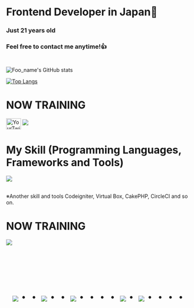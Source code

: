# Frontend Developer in Japan👋
### Just 21 years old 
### Feel free to contact me anytime!👍
#
![Foo_name's GitHub stats](https://github-readme-stats.vercel.app/api?username=Shoki151515&show_icons=true&theme=vue-dark)


[![Top Langs](https://github-readme-stats.vercel.app/api/top-langs/?username=Shoki151515&layout=compact&theme=vue-dark)](https://github.com/anuraghazra/github-readme-stats)




# NOW TRAINING

<p align="left">
  <a href="https://twitter.com/Iwashita_shoga" target="blank"><img align="center" src="https://raw.githubusercontent.com/rahuldkjain/github-profile-readme-generator/master/src/images/icons/Social/twitter.svg" alt="YourTwitterUsername" height="30" width="40" /></a>
  <a href="mailto:shoki15151003@gmail.com"><img src="https://img.shields.io/badge/Gmail-d14836?style=flat-square&logo=Gmail&logoColor=white&link=mailto:iwashitashoki@gmail.com"/></a>
</p>




# My Skill (Programming Languages, Frameworks and Tools)

<img src="https://skillicons.dev/icons?i=html,css,js,typescript,firebase,react,vue,next,sqlite,mysql,github,vscode,docker,laravel,cakephp,discord,php,gutlab,jquery,aws,vite" /> <br /><br />

  ※Another skill and tools
  Codeigniter, Virtual Box, CakePHP, CircleCI and so on.
  
# NOW TRAINING

<img src="https://skillicons.dev/icons?i=react,next,typescript,mysql,laravel,docker,vscode,github" /> <br /><br />


<!-- --------------------------------- :) ---------------------------------- -->

<br><br><br>

<div align="center">
    <h1>
        <img src="https://user-images.githubusercontent.com/44926913/175852850-3fb6c715-1856-41ff-8c1f-94ce3b03b458.gif">・・
        <img src="https://user-images.githubusercontent.com/44926913/175853109-f8850656-6704-4a8a-bee6-9aca154d929b.gif">・・
        <img src="https://user-images.githubusercontent.com/44926913/175853154-5449d974-975e-44a6-ab84-a86031265e40.gif">・・・・
        <img src="https://user-images.githubusercontent.com/44926913/175853109-f8850656-6704-4a8a-bee6-9aca154d929b.gif">・
        <img src="https://user-images.githubusercontent.com/44926913/175853154-5449d974-975e-44a6-ab84-a86031265e40.gif">・・・・
    </h1>
  </div>
<br><br><br>
